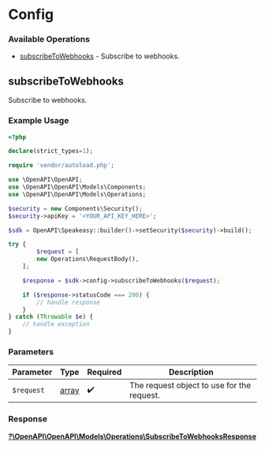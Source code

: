 # Config


### Available Operations

* [subscribeToWebhooks](#subscribetowebhooks) - Subscribe to webhooks.

## subscribeToWebhooks

Subscribe to webhooks.

### Example Usage

```php
<?php

declare(strict_types=1);

require 'vendor/autoload.php';

use \OpenAPI\OpenAPI;
use \OpenAPI\OpenAPI\Models\Components;
use \OpenAPI\OpenAPI\Models\Operations;

$security = new Components\Security();
$security->apiKey = '<YOUR_API_KEY_HERE>';

$sdk = OpenAPI\Speakeasy::builder()->setSecurity($security)->build();

try {
        $request = [
        new Operations\RequestBody(),
    ];

    $response = $sdk->config->subscribeToWebhooks($request);

    if ($response->statusCode === 200) {
        // handle response
    }
} catch (Throwable $e) {
    // handle exception
}
```

### Parameters

| Parameter                                  | Type                                       | Required                                   | Description                                |
| ------------------------------------------ | ------------------------------------------ | ------------------------------------------ | ------------------------------------------ |
| `$request`                                 | [array](../../.md)                         | :heavy_check_mark:                         | The request object to use for the request. |


### Response

**[?\OpenAPI\OpenAPI\Models\Operations\SubscribeToWebhooksResponse](../../Models/Operations/SubscribeToWebhooksResponse.md)**

